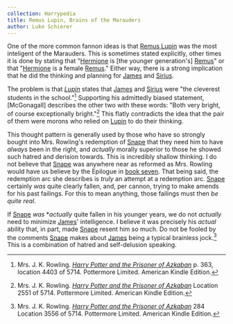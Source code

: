 ```yaml
---
collection: Harrypedia
title: Remus Lupin, Brains of the Marauders
author: Luke Schierer
---
```


One of the more common fannon ideas is that [Remus Lupin] was the most inteligent of the Marauders. This is sometimes stated explicitly, other times it is done by stating that "[Hermione] is [the younger generation's] [Remus]" or that "[Hermione] is a female [Remus]." Either way, there is a strong implication that he did the thinking and planning for [James] and [Sirius].

The problem is that _[Lupin]_ states that [James] and [Sirius] were "the cleverest students in the school."[^240130-1] Supporting his admittedly biased statement, [McGonagall] describes the other two with these words: "Both very bright, of course exceptionally bright."[^240130-2] This flatly contradicts the idea that the pair of them were morons who relied on [Lupin] to do their thinking.

This thought pattern is generally used by those who have so strongly bought into Mrs. Rowling's redemption of [Snape] that they need him to have _always_ been in the right, and _actually_ morally superior to those he showed such hatred and derision towards. This is incredibly shallow thinking. I do not believe that [Snape] was anywhere near as reformed as Mrs. Rowling would have us believe by the Epilogue in [book seven]. That being said, the redemption arc she describes is _truly_ an attempt at a redemption arc. [Snape] certainly _was_ quite clearly fallen, and, per cannon, trying to make amends for his past failings. For this to mean anything, those failings must then _be quite real_.

If [Snape] _was_ \*_actually_ quite fallen in his younger years, we do not _actually_ need to minimize [James]' intelligence. I believe it was precisely his _actual_ ability that, in part, made [Snape] resent him so much. Do not be fooled by the comments [Snape] makes about [James] being a typical brainless jock.[^240130-3] This is a combination of hatred and self-delusion speaking.

[Snape]: /Harrypedia/people/snape/severus//
[James]: /Harrypedia/people/potter/james//
[Sirius]: /Harrypedia/people/black/sirius_iii//
[Lupin]: /Harrypedia/people/lupin/remus_john//
[Remus]: /Harrypedia/people/lupin/remus_john//
[Remus Lupin]: /Harrypedia/people/lupin/remus_john//
[Hermione]: /Harrypedia/people/granger/hermione_jean//
[Harry Potter and the Prisoner of Azkaban]: https://www.librarything.com/work/2742161
[book seven]: https://www.librarything.com/work/3577382

[^240130-1]:
    Mrs. J. K. Rowling.
    _[Harry Potter and the Prisoner of Azkaban]_
    p. 363, location 4403 of 5714. Pottermore Limited. American Kindle Edition.

[^240130-2]:
    Mrs. J. K. Rowling.
    _[Harry Potter and the Prisoner of Azkaban]_
    Location 2551 of 5714. Pottermore Limited. American Kindle Edition.

[^240130-3]:
    Mrs. J. K. Rowling.
    _[Harry Potter and the Prisoner of Azkaban]_
    284 Location 3556 of 5714. Pottermore Limited. American Kindle Edition.
